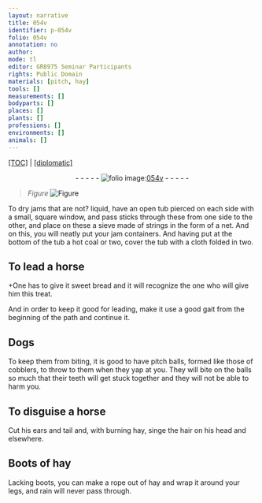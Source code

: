 ```yaml
---
layout: narrative
title: 054v
identifier: p-054v
folio: 054v
annotation: no
author:
mode: tl
editor: GR8975 Seminar Participants
rights: Public Domain
materials: [pitch, hay]
tools: []
measurements: []
bodyparts: []
places: []
plants: []
professions: []
environments: []
animals: []
---
```


<p><a href="{{ site.baseurl }}/translation/">[TOC]</a> | <a href="{{ site.baseurl }}/texts/p-054v_tc/" target="_blank">[diplomatic]</a></p><div class="folio" align="center">- - - - - <a href="http://gallica.bnf.fr/ark:/12148/btv1b10500001g/f114.image" target="_blank"><img src="https://cu-mkp.github.io/2017-workshop-edition/assets/photo-icon.png" alt="folio image: " style="display:inline-block; margin-bottom:-3px;"/>054v</a> - - - - - </div>  
  
> *Figure*
> <a href="https://drive.google.com/open?id=0B9-oNrvWdlO5N1FlRklFdzIxUzQ" target="_blank"><img src="https://cu-mkp.github.io/GR8975-edition/assets/photo-icon.png" alt="Figure" style="display:inline-block; margin-bottom:-3px;"/></a>
 
To dry jams that are not? liquid, have an open tub pierced on each side with a small, square window, and pass sticks through these from one side to the other, and place on these a sieve made of strings in the form of a net. And on this, you will neatly put your jam containers. And having put at the bottom of the tub a hot coal or two, cover the tub with a cloth folded in two.
 
 
  

## To lead a horse

 
\+One has to give it sweet bread and it will recognize the one who will give him this treat.
 
And in order to keep it good for leading, make it use a good gait from the beginning of the path and continue it.
 
 
  

## Dogs

 
To keep them from biting, it is good to have <span class="m">pitch</span> balls, formed like those of cobblers, to throw to them when they yap at you. They will bite on the balls so much that their teeth will get stuck together and they will not be able to harm you.
 
 
  

## To disguise a horse

 
Cut his ears and tail and, with burning <span class="m">hay</span>, singe the hair on his head and elsewhere.
 
 
  

## Boots of <span class="m">hay</span>

 
Lacking boots, you can make a rope out of <span class="m">hay</span> and wrap it around your legs, and rain will never pass through.
 
